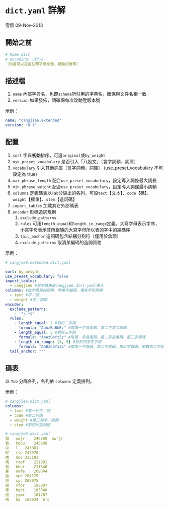 # `dict.yaml` 詳解

雪齋 09-Nov-2013

## 開始之前

```yaml
# Rime dict
# encoding: utf-8
〔你還可以在這註釋字典來源、變動記錄等〕
```

## 描述檔

1.  `name` 內部字典名，也即`schema`所引用的字典名，確保與文件名相一致
2.  `version` 如果發佈，請確保每次改動陞版本號

示例：

```yaml
name: "cangjie6.extended"
version: "0.1"
```

## 配置

1.  `sort` 字典**初始**排序，可選`original`或`by_weight`
2.  `use_preset_vocabulary` 是否引入「八股文」〔含字詞頻、詞庫〕
3.  `vocabulary` 引入其他詞庫〔含字詞頻、詞庫〕 (use\_preset\_vocabulary 不可設定為 true)
4.  `max_phrase_length` 配合`use_preset_vocabulary`，設定導入詞條最大詞長
5.  `min_phrase_weight` 配合`use_preset_vocabulary`，設定導入詞條最小詞頻
6.  `columns` 定義碼表以`Tab`分隔出的各列，可設`text`【文本】、`code`【碼】、`weight`【權重】、`stem`【造詞碼】
7.  `import_tables` 加載其它外部碼表
8.  `encoder` 形碼造詞規則
    1.  `exclude_patterns`
    2.  `rules` 可用`length_equal`和`length_in_range`定義。大寫字母表示字序，小寫字母表示其所跟隨的大寫字母所以表的字中的編碼序
    3.  `tail_anchor` 造詞碼包含結構分割符〔僅用於倉頡〕
    4.  `exclude_patterns` 取消某編碼的造詞資格

示例：

```yaml
# cangjie6.extended.dict.yaml

sort: by_weight
use_preset_vocabulary: false
import_tables:
  - cangjie6 #單字碼表由cangjie6.dict.yaml導入
columns: #此字典爲純詞典，無單字編碼，僅有字和詞頻
  - text #字／詞
  - weight #字／詞頻
encoder:
  exclude_patterns:
    - '^z.*$'
  rules:
    - length_equal: 2 #對於二字詞
      formula: "AaAzBaBbBz" #取第一字首尾碼、第二字首次尾碼
    - length_equal: 3 #對於三字詞
      formula: "AaAzBaYzZz" #取第一字首尾碼、第二字首尾碼、第三字尾碼
    - length_in_range: [4, 5] #對於四至五字詞
      formula: "AaBzCaYzZz" #取第一字首碼，第二字尾碼、第三字首碼、倒數第二字尾碼、最後一字尾碼
  tail_anchor: "'"
```

## 碼表

以 `Tab` 分隔各列，各列依 `columns` 定義排列。

示例：

```yaml
# cangjie6.dict.yaml
columns:
  - text #第一列字／詞
  - code #第二列碼
  - weight #第三列字／詞頻
  - stem #第四列造詞碼
```

```yaml
# cangjie6.dict.yaml
個	owjr	246268	ow'jr
看	hqbu	245668
中	l	243881
呢	rsp	242970
來	doo	235101
嗎	rsqf	221092
爲	bhnf	211340
會	owfa	209844
她	vpd	204725
與	xyc	203975
給	vfor	193007
等	hgdi	183340
這	yymr	181787
用	bq	168934	b'q
```
